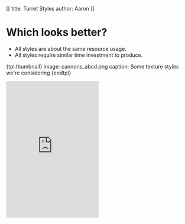 [[
title: Turret Styles
author: Aaron
]]

# Which looks better? 

* All styles are about the same resource usage.
* All styles require similar time investment to produce.

{tpl:thumbnail}
image: cannons_abcd.png
caption: Some texture styles we're considering
{endtpl}

<div class="text-center">
<iframe src="http://files.quizsnack.com/iframe/embed.html?hash=qtjiwifn&width=250&height=370&wmode=transparent&t=1408039680&width=250&height=370" width="250" height="370" seamless="seamless" scrolling="no" frameborder="0" allowtransparency="true" style="margin: auto;"></iframe>
</div>
